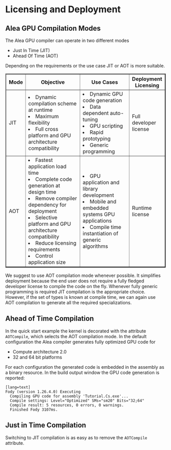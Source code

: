 # Licensing and Deployment 

## Alea GPU Compilation Modes

The Alea GPU compiler can operate in two different modes
  
  - Just In Time (JIT) 
  - Ahead Of Time (AOT)

Depending on the requirements or the use case JIT or AOT is more suitable.

<table border="2" cellpadding="5">
<colgroup>
    <col span="1" style="width: 7%;">
    <col span="1" style="width: 40%;">
    <col span="1" style="width: 35%;">
    <col span="1" style="width: 18%;">
</colgroup>
<tr><th>Mode</th><th>Objective</th><th>Use Cases</th><th>Deployment Licensing</th></tr>
<tr>
	<td>JIT</td>
	<td>
		<li>Dynamic compilation scheme at runtime</li>
		<li>Maximum flexibility</li>
		<li>Full cross platform and GPU architecture compatibility</li>
	</td>
	<td> 
		<li>Dynamic GPU code generation</li>
		<li>Data dependent auto-tuning</li>
		<li>GPU scripting</li>
		<li>Rapid prototyping</li>
		<li>Generic programming</li>
	</td>
	<td> 
		Full developer license
	</td>	
</tr>
<tr>
	<td>AOT</td>
	<td>
		<li>Fastest application load time</li>
		<li>Complete code generation at design time</li>
		<li>Remove compiler dependency for deployment</li>
		<li>Selective platform and GPU architecture compatibility</li>
		<li>Reduce licensing requirements</li>	
		<li>Control application size</li>	
	</td>
	<td> 
		<li>GPU application and library development</li>
		<li>Mobile and embedded systems GPU applications</li>
		<li>Compile time instantiation of generic algorithms</li>
	</td>
	<td> 
		Runtime license
	</td>	
</tr>
</table>

We suggest to use AOT compilation mode whenever possible. It simplifies deployment 
because the end user does not require a fully fledged developer license to compile the 
code on the fly. Whenever fully generic programming is required JIT compilation is
the appropriate choice. However, if the set of types is known at compile time, we can 
again use AOT compilation to generate all the required specializations. 


## Ahead of Time Compilation

In the quick start example the kernel is decorated with the attribute `AOTCompile`, which selects the AOT compilation mode.
In the default configuration the Alea compiler generates fully optimized GPU code for 
  
   - Compute architecture 2.0 
   - 32 and 64 bit platforms

For each configuration the generated code is embedded in the assembly as a binary resource. In the 
build output window the GPU code generation is reported:

	[lang=text]
    Fody (version 1.26.4.0) Executing
      Compiling GPU code for assembly 'Tutorial.Cs.exe'...
      Compile settings: Level="Optimized" SMs="sm20" Bits="32;64"
      Compile result: 5 resources, 0 errors, 0 warnings.
      Finished Fody 3107ms.	



## Just in Time Compilation

Switching to JIT compilation is as easy as to remove the `AOTCompile` attribute. 
